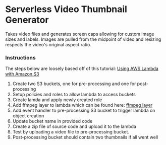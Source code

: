 # Serverless Video Thumbnail Generator

Takes video files and generates screen caps allowing for custom image sizes and labels. Images are pulled from the midpoint of video and resizing respects the video's original aspect ratio.

### Instructions

The steps below are loosely based off of this tutorial: [Using AWS Lambda with Amazon S3](https://docs.aws.amazon.com/lambda/latest/dg/with-s3-example.html)

1. Create two S3 buckets, one for pre-processing and one for post-processing
2. Setup policies and roles to allow lambda to access buckets
3. Create lamda and apply newly created role
4. Add ffmpeg layer to lambda which can be found here: [ffmpeg layer](https://serverlessrepo.aws.amazon.com/applications/arn:aws:serverlessrepo:us-east-1:145266761615:applications~ffmpeg-lambda-layer)
5. Add event handler to pre-processing S3 bucket to trigger lambda on object creation
6. Update bucket name in provided code
7. Create a zip file of source code and upload it to the lambda
8. Test by uploading a video file to pre-processing bucket.
9. Post-processing bucket should contain two thumbnails if all went well
